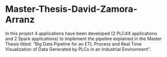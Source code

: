 # Master-Thesis-David-Zamora-Arranz
In this project 4 applications have been developed (2 PLC4X applications and 2 Spark applications) to implement the pipeline explained in the Master Thesis titled: "Big Data Pipeline for an ETL Process and Real Time Visualization of Data Generated by PLCs in an Industrial Environment".

